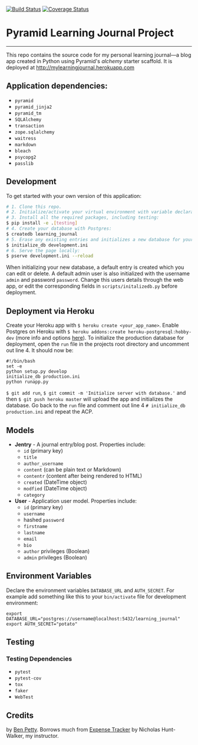 [![Build Status](https://travis-ci.org/benpetty/Learning-Journal.svg?branch=master)](https://travis-ci.org/benpetty/Learning-Journal) [![Coverage Status](https://coveralls.io/repos/github/benpetty/Learning-Journal/badge.svg?branch=master)](https://coveralls.io/github/benpetty/Learning-Journal?branch=master)

# **Pyramid Learning Journal Project**

***

This repo contains the source code for my personal learning journal—a blog app created in Python using Pyramid's *alchemy* starter scaffold. It is deployed at http://mylearningjournal.herokuapp.com

## Application dependencies:

- `pyramid`
- `pyramid_jinja2`
- `pyramid_tm`
- `SQLAlchemy`
- `transaction`
- `zope.sqlalchemy`
- `waitress`
- `markdown`
- `bleach`
- `psycopg2`
- `passlib`

## Development

To get started with your own version of this application:
```bash
# 1. Clone this repo.
# 2. Initialize/activate your virtual environment with variable declarations.
# 3. Install all the required packages, including testing:
$ pip install -e .[testing]
# 4. Create your database with Postgres:
$ createdb learning_journal
# 5. Erase any existing entries and initializes a new database for your local environment:
$ initialize_db development.ini
# 6. Serve the page locally:
$ pserve development.ini --reload
```

When initializing your new database, a default entry is created which you can edit or delete. A default admin user is also initialized with the username `admin` and password `password`. Change this users details through the web app, or edit the corresponding fields in `scripts/initalizedb.py` before deployment.

## Deployment via Heroku

Create your Heroku app with `$ heroku create <your_app_name>`.  Enable Postgres on Heroku with `$ heroku addons:create heroku-postgresql:hobby-dev` (more info and options [here](https://devcenter.heroku.com/articles/heroku-postgresql#create-a-new-database)). To initialize the production database for deployment, open the `run` file in the projects root directory and uncomment out line 4. It should now be:

```
#!/bin/bash
set -e
python setup.py develop
initialize_db production.ini
python runapp.py
```

`$ git add run`, `$ git commit -m 'Initialize server with database.'` and then `$ git push heroku master` will upload the app and initializes the database. Go back to the `run` file and comment out line 4 `# initialize_db production.ini` and repeat the ACP.

## Models

- **Jentry** - A journal entry/blog post. Properties include: 
  - `id` (primary key)
  - `title`
  - `author_username`
  - `content` (can be plain text or Markdown)
  - `contentr` (content after being rendered to HTML)
  - `created` (DateTime object)
  - `modfied` (DateTime object)
  - `category`
- **User** - Application user model. Properties include:
  - `id` (primary key)
  - `username`
  - hashed `password`
  - `firstname`
  - `lastname`
  - `email`
  - `bio`
  - `author` privileges (Boolean)
  - `admin` privileges (Boolean)

## Environment Variables

Declare the environment variables `DATABASE_URL` and `AUTH_SECRET`. For example add something like this to your `bin/activate` file for development environment:

```
export DATABASE_URL="postgres://username@localhost:5432/learning_journal"
export AUTH_SECRET="potato"
```

## Testing

### Testing Dependencies

- `pytest`
- `pytest-cov`
- `tox`
- `faker`
- `WebTest`

## Credits

by [Ben Petty](https://github.com/benpetty). Borrows much from [Expense Tracker](https://github.com/nhuntwalker/expense_tracker) by Nicholas Hunt-Walker, my instructor.